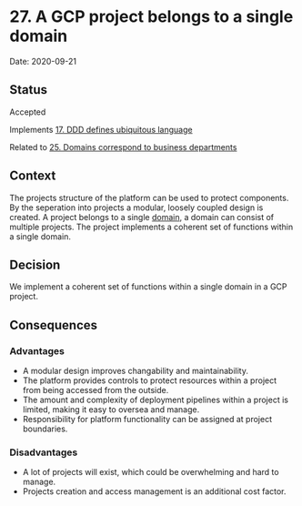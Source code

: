 # 27. A GCP project belongs to a single domain

Date: 2020-09-21

## Status

Accepted

Implements [17. DDD defines ubiquitous language](0017-ddd-defines-ubiquitous-language.md)

Related to [25. Domains correspond to business departments](0025-domains-correspond-to-business-departments.md)

## Context

The projects structure of the platform can be used to protect components. By the seperation into projects a modular, loosely coupled design is created. A project belongs to a single [domain](0025-domains-correspond-to-business-departments.md), a domain can consist of multiple projects. The project implements a coherent set of functions within a single domain.

## Decision

We implement a coherent set of functions within a single domain in a GCP project.

## Consequences

### Advantages

* A modular design improves changability and maintainability.
* The platform provides controls to protect resources within a project from being accessed from the outside.
* The amount and complexity of deployment pipelines within a project is limited, making it easy to oversea and manage.
* Responsibility for platform functionality can be assigned at project boundaries.

### Disadvantages

* A lot of projects will exist, which could be overwhelming and hard to manage.
* Projects creation and access management is an additional cost factor.
